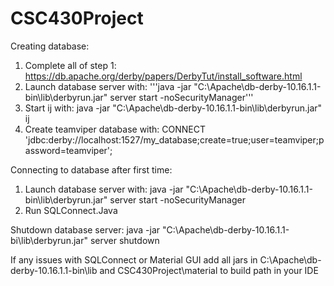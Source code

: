 # CSC430Project

Creating database:

1) Complete all of step 1: https://db.apache.org/derby/papers/DerbyTut/install_software.html
2) Launch database server with:
   '''java -jar "C:\Apache\db-derby-10.16.1.1-bin\lib\derbyrun.jar" server start -noSecurityManager'''
4) Start ij with: java -jar "C:\Apache\db-derby-10.16.1.1-bin\lib\derbyrun.jar" ij
5) Create teamviper database with: CONNECT 'jdbc:derby://localhost:1527/my_database;create=true;user=teamviper;password=teamviper';

Connecting to database after first time:
1) Launch database server with: java -jar "C:\Apache\db-derby-10.16.1.1-bin\lib\derbyrun.jar" server start -noSecurityManager
2) Run SQLConnect.Java

Shutdown database server:
java -jar "C:\Apache\db-derby-10.16.1.1-bi\lib\derbyrun.jar" server shutdown
 
If any issues with SQLConnect or Material GUI add all jars in C:\Apache\db-derby-10.16.1.1-bin\lib and CSC430Project\material to build path in your IDE
